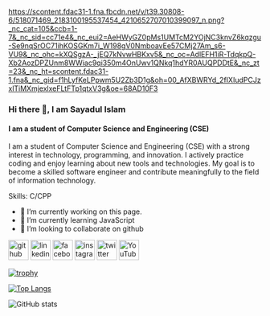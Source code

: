 https://scontent.fdac31-1.fna.fbcdn.net/v/t39.30808-6/518071469_2183100195537454_4210652707010399097_n.png?_nc_cat=105&ccb=1-7&_nc_sid=cc71e4&_nc_eui2=AeHWyGZ0pMs1UMTcM2YOjNC3knvZ6kqzgu-Se9nqSrOC71ihKOSGKm7i_W198gV0NmboavEe57CMj27Am_s6-VU9&_nc_ohc=kXQSgzA-_jEQ7kNvwHBKxv5&_nc_oc=AdlEFH1iR-TdqkpQ-Xb2AozDPZUnm8WWiac9qi350m4OnUwv1QNkq1hdYR0AUQPDDtE&_nc_zt=23&_nc_ht=scontent.fdac31-1.fna&_nc_gid=f1hLyfKeLPpwm5U2Zb3D1g&oh=00_AfXBWRYd_2fIXIudPCJzxlTiMXmjexlxeFLtFTp1qtxV3g&oe=68AD10F3
### Hi there 👋, **I am Sayadul Islam**
#### I am a student of Computer Science and Engineering (CSE)
I am a student of Computer Science and Engineering (CSE) with a strong interest in technology, programming, and innovation. I actively practice coding and enjoy learning about new tools and technologies. My goal is to become a skilled software engineer and contribute meaningfully to the field of information technology.

Skills: C/CPP

- 🔭 I’m currently working on this page. 
- 🌱 I’m currently learning JavaScript 
- 👯 I’m looking to collaborate on github 

[<img src='https://cdn.jsdelivr.net/npm/simple-icons@3.0.1/icons/github.svg' alt='github' height='40'>](https://github.com/mdsayadulislam)  [<img src='https://cdn.jsdelivr.net/npm/simple-icons@3.0.1/icons/linkedin.svg' alt='linkedin' height='40'>](https://www.linkedin.com/in/https://linkedin.com/in/md-sayadul-islam-27a128335/)  [<img src='https://cdn.jsdelivr.net/npm/simple-icons@3.0.1/icons/facebook.svg' alt='facebook' height='40'>](https://www.facebook.com/https://www.facebook.com/InoffensiveBoySayad)  [<img src='https://cdn.jsdelivr.net/npm/simple-icons@3.0.1/icons/instagram.svg' alt='instagram' height='40'>](https://www.instagram.com/sayadul_islam_sayad/)  [<img src='https://cdn.jsdelivr.net/npm/simple-icons@3.0.1/icons/twitter.svg' alt='twitter' height='40'>](https://twitter.com/@Sayad262)  [<img src='https://cdn.jsdelivr.net/npm/simple-icons@3.0.1/icons/youtube.svg' alt='YouTube' height='40'>](https://www.youtube.com/channel/https://www.youtube.com/@sayadislam2626)  

[![trophy](https://github-profile-trophy.vercel.app/?username=mdsayadulislam)](https://github.com/ryo-ma/github-profile-trophy)

[![Top Langs](https://github-readme-stats.vercel.app/api/top-langs/?username=mdsayadulislam)](https://github.com/anuraghazra/github-readme-stats)

![GitHub stats](https://github-readme-stats.vercel.app/api?username=mdsayadulislam&show_icons=true)  

